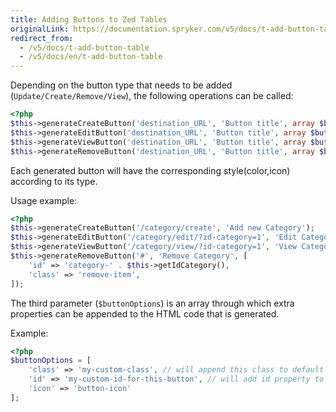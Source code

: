 ```yaml
---
title: Adding Buttons to Zed Tables
originalLink: https://documentation.spryker.com/v5/docs/t-add-button-table
redirect_from:
  - /v5/docs/t-add-button-table
  - /v5/docs/en/t-add-button-table
---
```


<!-- used to be: http://spryker.github.io/tutorials/yves/adding-buttons-to-tables/ -->

Depending on the button type that needs to be added (`Update/Create/Remove/View`), the following operations can be called:

```php
<?php
$this->generateCreateButton('destination_URL', 'Button title', array $buttonOptions);
$this->generateEditButton('destination_URL', 'Button title', array $buttonOptions);
$this->generateViewButton('destination_URL', 'Button title', array $buttonOptions);
$this->generateRemoveButton('destination_URL', 'Button title', array $buttonOptions);
```
Each generated button will have the corresponding style(color,icon) according to its type.

Usage example:

```php
<?php
$this->generateCreateButton('/category/create', 'Add new Category');
$this->generateEditButton('/category/edit/?id-category=1', 'Edit Category');
$this->generateViewButton('/category/view/?id-category=1', 'View Category');
$this->generateRemoveButton('#', 'Remove Category', [
    'id' => 'category-' . $this->getIdCategory(),
    'class' => 'remove-item',
]);
```

The third parameter (`$buttonOptions`) is an array through which extra properties can be appended to the HTML code that is generated.

Example:

```php
<?php
$buttonOptions = [
    'class' => 'my-custom-class', // will append this class to default class list
    'id' => 'my-custom-id-for-this-button', // will add id property to generated HTML link
    'icon' => 'button-icon'
];
```
